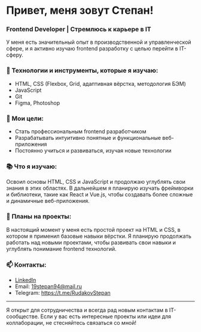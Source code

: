# Привет, меня зовут Степан!

### Frontend Developer | Стремлюсь к карьере в IT

У меня есть значительный опыт в производственной и управленческой сфере, и я активно изучаю frontend разработку с целью перейти в IT-сферу.

### 🔧 Технологии и инструменты, которые я изучаю:

- HTML, CSS (Flexbox, Grid, адаптивная вёрстка, методология БЭМ)
- JavaScript
- Git
- Figma, Photoshop

### 🚀 Мои цели:

- Стать профессиональным frontend разработчиком
- Разрабатывать интуитивно понятные и функциональные веб-приложения
- Постоянно учиться и развиваться, изучая новые технологии

### 📚 Что я изучаю:

Освоил основы HTML, CSS и JavaScript и продолжаю углублять свои знания в этих областях. В дальнейшем я планирую изучать фреймворки и библиотеки, такие как React и Vue.js, чтобы создавать более сложные и динамичные веб-приложения.

### 📝 Планы на проекты:

В настоящий момент у меня есть простой проект на HTML и CSS, в котором я применил базовые навыки вёрстки. Я планирую продолжать работать над новыми проектами, чтобы развивать свои навыки и углублять понимание frontend технологий.

### 📫 Контакты:

- [LinkedIn](https://www.linkedin.com/in/stepan-rudakov-835456310/)
- Email:   [19stepan94@mail.ru](mailto:19stepan94@mail.ru)
- Telegram: https://t.me/RudakovStepan

---

Я открыт для сотрудничества и всегда рад новым контактам в IT-сообществе. Если у вас есть интересные проекты или идеи для коллаборации, не стесняйтесь связаться со мной!

